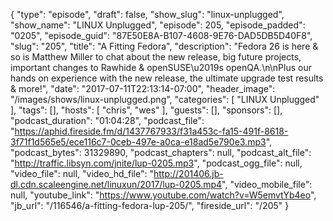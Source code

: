 {
  "type": "episode",
  "draft": false,
  "show_slug": "linux-unplugged",
  "show_name": "LINUX Unplugged",
  "episode": 205,
  "episode_padded": "0205",
  "episode_guid": "87E50E8A-B107-4608-9E76-DAD5DB5D40F8",
  "slug": "205",
  "title": "A Fitting Fedora",
  "description": "Fedora 26 is here & so is Matthew Miller to chat about the new release, big future projects, important changes to Rawhide & openSUSE\u2019s openQA.\n\nPlus our hands on experience with the new release, the ultimate upgrade test results & more!",
  "date": "2017-07-11T22:13:14-07:00",
  "header_image": "/images/shows/linux-unplugged.png",
  "categories": [
    "LINUX Unplugged"
  ],
  "tags": [],
  "hosts": [
    "chris",
    "wes"
  ],
  "guests": [],
  "sponsors": [],
  "podcast_duration": "01:04:28",
  "podcast_file": "https://aphid.fireside.fm/d/1437767933/f31a453c-fa15-491f-8618-3f71f1d565e5/ece116c7-0ceb-497e-a0ca-e18ad5e790e3.mp3",
  "podcast_bytes": 31329890,
  "podcast_chapters": null,
  "podcast_alt_file": "http://traffic.libsyn.com/jnite/lup-0205.mp3",
  "podcast_ogg_file": null,
  "video_file": null,
  "video_hd_file": "http://201406.jb-dl.cdn.scaleengine.net/linuxun/2017/lup-0205.mp4",
  "video_mobile_file": null,
  "youtube_link": "https://www.youtube.com/watch?v=W5emvtYb4eo",
  "jb_url": "/116546/a-fitting-fedora-lup-205/",
  "fireside_url": "/205"
}

